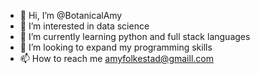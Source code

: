 - 👋 Hi, I’m @BotanicalAmy
- 👀 I’m interested in data science
- 🌱 I’m currently learning python and full stack languages
- 💞️ I’m looking to expand my programming skills
- 📫 How to reach me amyfolkestad@gmaill.com

<!---
BotanicalAmy/BotanicalAmy is a ✨ special ✨ repository because its `README.md` (this file) appears on your GitHub profile.
You can click the Preview link to take a look at your changes.
--->
